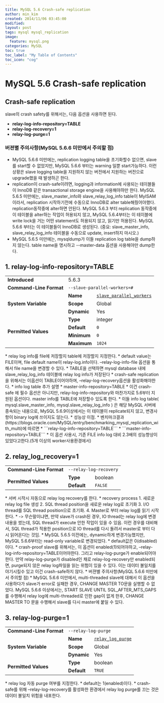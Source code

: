 ```yaml
---
title: MySQL 5.6 Crash-safe replication
author: min_kim
created: 2014/11/06 03:45:00
modified:
layout: post
tags: mysql mysql_replication
image:
  feature: mysql.png
categories: MySQL
toc: true
toc_label: "My Table of Contents"
toc_icon: "cog"
---
```



# MySQL 5.6 Crash-safe replication

## Crash-safe replication
slave의 crash safety를 위해서는, 다음 옵션을 사용하면 된다.
* **relay-log-info-repository=TABLE**
* **relay-log-recovery=1**
* **relay-log-purge=1**

### 버젼별 주의사항(MySQL 5.6.6 미만에서 주의할 점)

* MySQL 5.6.6 미만에는, replication logging table을 초기화할수 없으면, slave를 start할 수 없었지만, MySQL 5.6.6 부터는 warning 일뿐 start가능하다. 이런 상황은 slave logging table을 지원하지 않는 버전에서 지원하는 버전으로 upgrade했을 때 발생하곤 한다.
* replication이 crash-safe이려면, logging과 information에 사용되는 테이블들이 InnoDB 같은 transactional storage engine을 사용해야하만 한다. MySQL 5.6.5 미만에는, slave_master_info와 slave_relay_log_info table이 MyISAM이라서, replication 시작하기전에 수동으로 InnoDB로 alter table해줬어야했다. replication동작중에 alter하면 안된다. MySQL 5.6.3 부터 replication 동작중에 이 테이블을 alter하는 작업이 허용되지 않고, MySQL 5.6.4부터는 이 테이블에 write lock을 거는 어떤 statement도 허용되지 않고, 읽기만 허용된다. MySQL 5.6.6 부터는 이 테이블들이 InnoDB로 생성된다. (중요: slave_master_info, slave_relay_log_info 테이블을 수동으로 update, insert하지 마시오.)
* MySQL 5.6.5 미만에는, mysqldump가 이들 replication log table을 dump하지 않는다. table name을 명시하고 --master-data 옵션을 사용해야만 dump한다.

##  1. relay-log-info-repository=TABLE
<table>
<tbody><tr><td><span class="bold"><strong>Introduced</strong></span></td><td colspan="3">5.6.3</td></tr><tr><td><span class="bold"><strong>Command-Line Format</strong></span></td><td colspan="3"><code class="literal">--slave-parallel-workers=#</code></td></tr><tr><td rowspan="3"><span class="bold"><strong>System Variable</strong></span></td><td><span class="bold"><strong>Name</strong></span></td><td colspan="2"><code class="literal"><a class="link" href="replication-options-slave.html#sysvar_slave_parallel_workers">slave_parallel_workers</a></code></td></tr><tr><td><span class="bold"><strong>Scope</strong></span></td><td colspan="2">Global</td></tr><tr><td><span class="bold"><strong>Dynamic</strong></span></td><td colspan="2">Yes</td></tr><tr><td rowspan="4"><span class="bold"><strong>Permitted Values</strong></span></td><td><span class="bold"><strong>Type</strong></span></td><td colspan="2">integer</td></tr><tr><td><span class="bold"><strong>Default</strong></span></td><td colspan="2"><code class="literal">0</code></td></tr><tr><td><span class="bold"><strong>Minimum</strong></span></td><td colspan="2"><code class="literal">0</code></td></tr><tr><td><span class="bold"><strong>Maximum</strong></span></td><td colspan="2"><code class="literal">1024</code></td></tr></tbody>
</table>
* relay log info를 file에 저장할지 table에 저장할지 지정한다.
* default value는 FILE이며, file default name이 relay-log.info이다. –relay-log-info-file 옵션을 통해서 file name을 변경할 수 있다.
* TABLE을 선택하면 mysql database 내에 slave_relay_log_info 테이블에 relay log info가 저장된다
* crash-safe replication을 위해서는 이옵션이 TABLE이어야하며, –relay-log-recovery옵션을 활성화해야한다.
* info log table 추가 설명
  * master-info-repository=TABLE
    * 이건 crash-safe 에 필수 옵션은 아니지만, relay-log-info-repository와 마찬가지로 5.6부터 지원된 옵션이다. master info를 TABLE에 저장할수 있도록 한다.
  * 이들 info log table( mysql.slave_master_info, mysql.slave_relay_log_info ) 은 해당 MySQL 서버에 종속되는 내용으로, MySQL 5.6.9이상에서는 이 테이블이 replicate되지 않고, 변경사항이 binary log에 쓰이지도 않는다.
  * 성능상 이점.
    * 벤치마크결과 (https://blogs.oracle.com/MySQL/entry/benchmarking_mysql_replication_with_multi)에 따르면
    * ```relay-log-info-repository=TABLE```
    * ```master-info-repository=TABLE```
    * 이 옵션 사용시, 기존 FILE info log 대비 2.3배의 성능향상이 있었다고한다.(5개 이상의 worker사용환경에서)

## 2. relay_log_recovery=1
<table>
<tbody><tr><td><span class="bold"><strong>Command-Line Format</strong></span></td><td colspan="3"><code class="literal">--relay-log-recovery</code></td></tr><tr><td rowspan="2"><span class="bold"><strong>Permitted Values</strong></span></td><td><span class="bold"><strong>Type</strong></span></td><td colspan="2">boolean</td></tr><tr><td><span class="bold"><strong>Default</strong></span></td><td colspan="2"><code class="literal">FALSE</code></td></tr></tbody>
</table>
* 서버 시작시 자동으로 relay log recovery를 한다.
* recovery process
  1. 새로운 relay log file 생성
  2. SQL thread position을 새로운 relay log로 초기화
  3. I/O thread를 SQL thread position으로 초기화.
  4. Master로 부터 relay log를 읽기 시작한다.
  * -> 무슨말이냐면, 만약 slave가 crash된 경우, IO thread는 relay log에 변경내용을 썼는데, SQL thread가 execute 안한 작업이 있을 수 있음. 이런 경우를 대비해서, SQL thread가 적용한 position으로 IO thread를 다시 돌려서 master로 부터 다시 읽어온다는 것임.
* MySQL 5.6.5 이전에는, dynamic하게 변경가능했지만, MySQL 5.6.6부터는 read-only variable로 변경되었다.
* default값은 0(disabled)이다.
* crash-proof slave를 위해서는, 이 옵션이 enabled(1)되어야하고, –relay-log-info-repository=TABLE이어야한다. 그리고 relay-log-purge가 enable되어야한다. 만약 relay-log-purge가 disabled인 채로 relay-log-recovery만 enabled되면, purge되지 않은 relay log파일을 읽는 위험이 있을 수 있다. 이는 데이터 불일치를 야기시킬수 있고 이건 crash-safe하지 않다.
* 버젼별 주의사항(MySQL 5.6.6 미만에서 주의할 점)
  * MySQL 5.6.6 미만에서, multi-threaded slave에 대해서 이 옵션을 사용하다가 slave가 error로 실패한 경우, CHANGE MASTER TO문을 실행할 수 없었다. MySQL 5.6.6 이상에서는, START SLAVE UNTIL SQL_AFTER_MTS_GAPS를 수행해서 relay log에 multi-threaded로 인한 gap이 없게 한후, CHANGE MASTER TO 문을 수행해서 slave를 다시 master에 붙일 수 있다.

## 3. relay-log-purge=1
<table>
<tbody><tr><td><span class="bold"><strong>Command-Line Format</strong></span></td><td colspan="3"><code class="literal">--relay-log-purge</code></td></tr><tr><td rowspan="3"><span class="bold"><strong>System Variable</strong></span></td><td><span class="bold"><strong>Name</strong></span></td><td colspan="2"><code class="literal"><a class="link" href="server-system-variables.html#sysvar_relay_log_purge">relay_log_purge</a></code></td></tr><tr><td><span class="bold"><strong>Scope</strong></span></td><td colspan="2">Global</td></tr><tr><td><span class="bold"><strong>Dynamic</strong></span></td><td colspan="2">Yes</td></tr><tr><td rowspan="2"><span class="bold"><strong>Permitted Values</strong></span></td><td><span class="bold"><strong>Type</strong></span></td><td colspan="2">boolean</td></tr><tr><td><span class="bold"><strong>Default</strong></span></td><td colspan="2"><code class="literal">TRUE</code></td></tr></tbody>
</table>
* relay log 자동 purge 여부를 지정한다.
* default는 1(enabled)이다.
* crash-safe를 위해 –relay-log-recovery를 활성화한 환경에서 relay log purge를 끄는 것은 데이터 불일치 위험을 내포한다.
